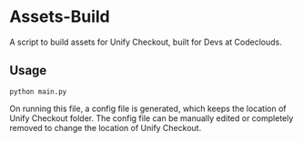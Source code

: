 # Assets-Build
A script to build assets for Unify Checkout, built for Devs at Codeclouds.

## Usage
```
python main.py
```
On running this file, a config file is generated, which keeps the location of Unify Checkout folder. The config file can be manually edited or completely removed to change the location of Unify Checkout.
